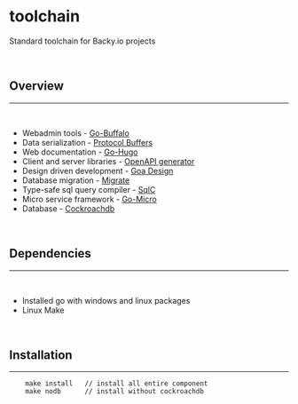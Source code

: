 # toolchain
Standard toolchain for Backy.io projects

<br>

## Overview
---

<br>

* Webadmin tools - [Go-Buffalo](https://gobuffalo.io/)
* Data serialization - [Protocol Buffers](https://protobuf.dev/)
* Web documentation - [Go-Hugo](https://gohugo.io/)
* Client and server libraries - [OpenAPI generator](https://openapi-generator.tech/)
* Design driven development - [Goa Design](https://goa.design/)
* Database migration - [Migrate](https://github.com/backyio/migrate)
* Type-safe sql query compiler - [SqlC](https://sqlc.dev/)
* Micro service framework - [Go-Micro](https://github.com/go-micro/go-micro/)
* Database - [Cockroachdb](https://www.cockroachlabs.com/)
<br>

## Dependencies
---
<br>

* Installed go with windows and linux packages
* Linux Make

<br>


## Installation
---
```
    make install   // install all entire component
    make nodb      // install without cockroachdb
```